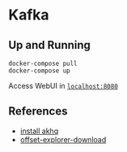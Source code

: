 # Kafka

## Up and Running
```shell
docker-compose pull
docker-compose up
```

Access WebUI in [`localhost:8080`](http://localhost:8080)

## References
- [install akhq](https://akhq.io/docs/)
- [offset-explorer-download](https://www.kafkatool.com/download.html)
